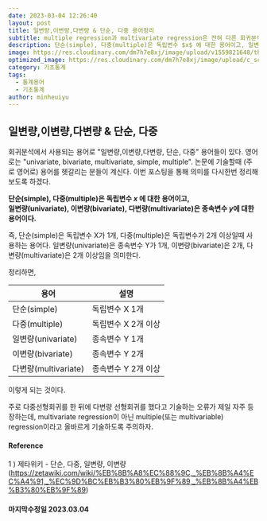 ```yaml
---
date: 2023-03-04 12:26:40
layout: post
title: 일변량,이변량,다변량 & 단순, 다중 용어정리
subtitle: multiple regression과 multivariate regression은 전혀 다른 회귀분석이다
description: 단순(simple), 다중(multiple)은 독립변수 $x$ 에 대한 용어이고, 일변량(univariate), 이변량(bivariate), 다변량(multivariate)은 종속변수 $y$에 대한 용어이다.
image: https://res.cloudinary.com/dm7h7e8xj/image/upload/v1559821648/theme8_knvabs.jpg
optimized_image: https://res.cloudinary.com/dm7h7e8xj/image/upload/c_scale,w_380/v1559821648/theme8_knvabs.jpg
category: 기초통계
tags:
  - 통계용어
  - 기초통계
author: minheuiyu
---
```

## 일변량,이변량,다변량 & 단순, 다중

회귀분석에서 사용되는 용어로 "일변량,이변량,다변량, 단순, 다중" 용어들이 있다. 영어로는 "univariate, bivariate, multivariate, simple, multiple". 논문에 기술할때 (주로 영어로) 용어를 헷갈리는 분들이 계신다. 이번 포스팅을 통해 의미를 다시한번 정리해보도록 하겠다.

**단순(simple), 다중(multiple)은 독립변수 $x$ 에 대한 용어이고, <br>
일변량(univariate), 이변량(bivariate), 다변량(multivariate)은 종속변수 $y$에 대한 용어이다.**

즉, 단순(simple)은 독립변수 X가 1개, 다중(multiple)은 독립변수가 2개 이상일때 사용하는 용어다.
일변량(univariate)은 종속변수 Y가 1개, 이변량(bivariate)은 2개, 다변량(multivariate)은 2개 이상임을 의미한다.

정리하면,

|용어|설명|
|---|---|
|단순(simple)|독립변수 X 1개|
|다중(multiple)|독립변수 X 2개 이상|
|일변량(univariate)|종속변수 Y 1개|
|이변량(bivariate)|종속변수 Y 2개|
|다변량(multivariate)|종속변수 Y 2개 이상|

이렇게 되는 것이다.

주로 다중선형회귀를 한 뒤에 다변량 선형회귀를 했다고 기술하는 오류가 제일 자주 등장하는데,
multivariate regression이 아닌 multiple(또는 multivariable) regression이라고 올바르게 기술하도록 주의하자.


#### Reference
1 ) 제타위키 - 단순, 다중, 일변량, 이변량(https://zetawiki.com/wiki/%EB%8B%A8%EC%88%9C,_%EB%8B%A4%EC%A4%91,_%EC%9D%BC%EB%B3%80%EB%9F%89,_%EB%8B%A4%EB%B3%80%EB%9F%89)

#### 마지막수정일 2023.03.04









